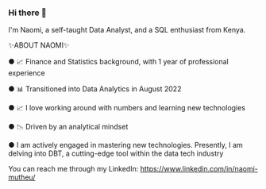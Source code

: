 ### Hi there 👋
I'm Naomi, a self-taught Data Analyst, and a SQL enthusiast from Kenya.

✨ABOUT NAOMI✨

● 📈 Finance and Statistics background, with 1 year of professional experience 

● 📊 Transitioned into Data Analytics in August 2022

● 📈 I love working around with numbers and learning new technologies

● 📉 Driven by an analytical mindset

●  I am actively engaged in mastering new technologies. Presently, I am delving into DBT, a cutting-edge tool within the data tech industry
 
You can reach me through my LinkedIn: https://www.linkedin.com/in/naomi-mutheu/
